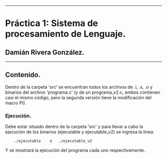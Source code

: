 
******
# Práctica 1: Sistema de procesamiento de Lenguaje.
## Damián Rivera González.
******

## Contenido.

Dentro de la carpeta 'src' se encuentran todos los archivos de .i, .s, .o y binarios del archivo 'programa.c' (y de un programa_v2.c, ambos contienen casi el mismo código, pero la segunda versión tiene la modificación del macro PI).

### Ejecución.

Debe estar situado dentro de la carpeta 'src' y para llevar a cabo la ejecución de los binarios (ejecutable y ejecutable_v2) se ingresa la línea:
```
	./ejecutable 	ó	./ejecutable_v2
```
Y se mostrará la ejecución del programa cada uno respectivamente. 

